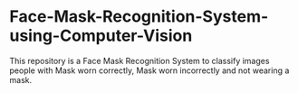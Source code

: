 # Face-Mask-Recognition-System-using-Computer-Vision

This repository is a Face Mask Recognition System to classify images people with Mask worn correctly, Mask worn incorrectly and not wearing a mask. 
